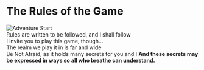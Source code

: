 # The Rules of the Game

![Adventure Start](https://s.wsj.net/public/resources/images/B3-FM562_CZERSK_SOC_20191119103959.jpg)      
Rules are written to be followed, and I shall follow   
I invite you to play this game, though...    
The realm we play it in is far and wide    
Be Not Afraid, as it holds many secrets for you and I 
**And these secrets may be expressed in ways so all who breathe can understand.**   

